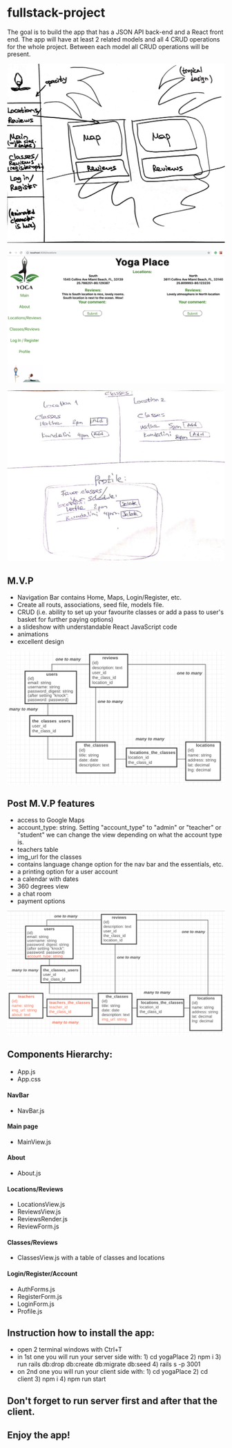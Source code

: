 # fullstack-project
The goal is to build the app that has a JSON API back-end and a React front end. 
The app will have at least 2 related models and all 4 CRUD operations for the whole project. 
Between each model all CRUD operations will be present.

![Main page](/printscreens/printscreen1.jpg)

![Another page](/printscreens/printscreen2.jpg)

![Different page](/printscreens/printscreen3.jpg)

## M.V.P
- Navigation Bar contains Home, Maps, Login/Register, etc. 
- Create all routs, associations, seed file, models file. 
- CRUD (i.e. ability to set up your favourite classes or add a pass to user's basket for further paying options)
- a slideshow with understandable React JavaScript code 
- animations 
- excellent design

![Associations M.V.P.](/printscreens/printscreen4.jpg)

## Post M.V.P features
- access to Google Maps
- account_type: string. Setting "account_type" to "admin" or "teacher" or "student"
we can change the view depending on what the account type is.
- teachers table
- img_url for the classes
- contains language change option for the nav bar and the essentials, etc.
- a printing option for a user account
- a calendar with dates
- 360 degrees view
- a chat room
- payment options

![Associations Post M.V.P.](/printscreens/printscreen5.jpg)

##                           Components Hierarchy:

#### 
- App.js
- App.css

#### NavBar
- NavBar.js

#### Main page
- MainView.js

#### About
- About.js

#### Locations/Reviews
- LocationsView.js
- ReviewsView.js
- ReviewsRender.js
- ReviewForm.js

#### Classes/Reviews 
- ClassesView.js with a table of classes and locations

#### Login/Register/Account
- AuthForms.js
- RegisterForm.js
- LoginForm.js
- Profile.js

##                           Instruction how to install the app:
- open 2 terminal windows with Ctrl+T
- in 1st one you will run your server side with: 1) cd yogaPlace 2) npm i 3) run rails db:drop db:create db:migrate db:seed 4) rails s -p 3001
- on 2nd one you will run your client side with: 1) cd yogaPlace 2) cd client 3) npm i 4) npm run start

## Don't forget to run server first and after that the client.
## Enjoy the app!



